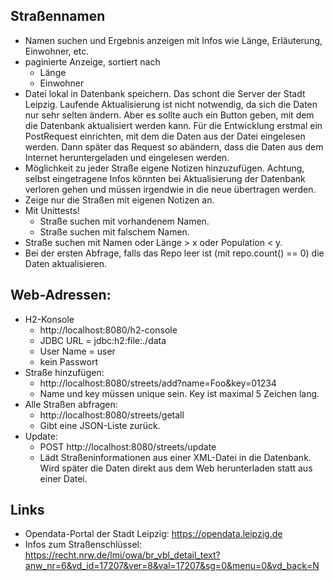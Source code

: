 ## Straßennamen

- Namen suchen und Ergebnis anzeigen mit Infos wie Länge, Erläuterung, Einwohner, etc.
- paginierte Anzeige, sortiert nach
    - Länge
    - Einwohner
- Datei lokal in Datenbank speichern. Das schont die Server der Stadt Leipzig. Laufende
  Aktualisierung ist nicht notwendig, da sich die Daten nur sehr selten ändern. Aber es sollte
  auch ein Button geben, mit dem die Datenbank aktualisiert werden kann. Für die Entwicklung 
  erstmal ein PostRequest einrichten, mit dem die Daten aus der Datei eingelesen werden. Dann
  später das Request so abändern, dass die Daten aus dem Internet heruntergeladen und
  eingelesen werden.
- Möglichkeit zu jeder Straße eigene Notizen hinzuzufügen. Achtung, selbst eingetragene Infos könnten bei 
  Aktualisierung der Datenbank verloren gehen und müssen irgendwie in die neue übertragen werden.
- Zeige nur die Straßen mit eigenen Notizen an.
- Mit Unittests!
    - Straße suchen mit vorhandenem Namen.
    - Straße suchen mit falschem Namen.
- Straße suchen mit Namen oder Länge > x oder Population < y.
- Bei der ersten Abfrage, falls das Repo leer ist (mit repo.count() == 0) die Daten aktualisieren.


## Web-Adressen:

- H2-Konsole
  - http://localhost:8080/h2-console
  - JDBC URL = jdbc:h2:file:./data
  - User Name = user
  - kein Passwort
- Straße hinzufügen:
  - http://localhost:8080/streets/add?name=Foo&key=01234
  - Name und key müssen unique sein. Key ist maximal 5 Zeichen lang.
- Alle Straßen abfragen:
  - http://localhost:8080/streets/getall
  - Gibt eine JSON-Liste zurück.
- Update:
  - POST http://localhost:8080/streets/update
  - Lädt Straßeninformationen aus einer XML-Datei in die Datenbank.
    Wird später die Daten direkt aus dem Web herunterladen statt aus einer Datei.
  
## Links
- Opendata-Portal der Stadt Leipzig: https://opendata.leipzig.de
- Infos zum Straßenschlüssel: https://recht.nrw.de/lmi/owa/br_vbl_detail_text?anw_nr=6&vd_id=17207&ver=8&val=17207&sg=0&menu=0&vd_back=N
